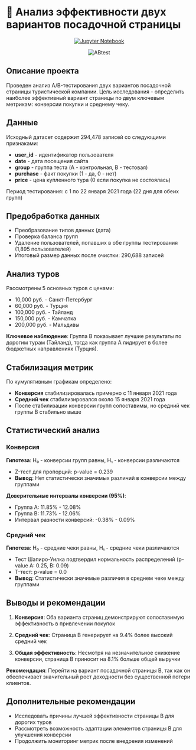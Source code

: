 # 🎯 Анализ эффективности двух вариантов посадочной страницы

<div align="center">

[![Jupyter Notebook](https://img.shields.io/badge/Jupyter-Notebook-F37626?style=for-the-badge&logo=jupyter&logoColor=white)](https://github.com/xndrf/Data_Science_Project/blob/master/7.%20A_B%20test/ds_prod_4_ex_7.ipynb)

![ABtest](https://i.ytimg.com/vi/yAs8Y1P4vy4/maxresdefault.jpg?sqp=-oaymwEmCIAKENAF8quKqQMa8AEB-AH-CYAC0AWKAgwIABABGH8gNSg-MA8=&rs=AOn4CLBV1E2npcQ93h_K3zaKk_xOnkjG_A)



</div>


## Описание проекта

Проведен анализ A/B-тестирования двух вариантов посадочной страницы туристической компании. Цель исследования - определить наиболее эффективный вариант страницы по двум ключевым метрикам: конверсии покупки и среднему чеку.

## Данные

Исходный датасет содержит 294,478 записей со следующими признаками:
- **user_id** - идентификатор пользователя
- **date** - дата посещения сайта
- **group** - группа теста (A - контрольная, B - тестовая)
- **purchase** - факт покупки (1 - да, 0 - нет)
- **price** - цена купленного тура (0 если покупка не состоялась)

Период тестирования: с 1 по 22 января 2021 года (22 дня для обеих групп)

## Предобработка данных

- Преобразование типов данных (дата)
- Проверка баланса групп
- Удаление пользователей, попавших в обе группы тестирования (1,895 пользователей)
- Итоговый размер данных после очистки: 290,688 записей

## Анализ туров

Рассмотрены 5 основных туров с ценами:
- 10,000 руб. - Санкт-Петербург
- 60,000 руб. - Турция
- 100,000 руб. - Тайланд
- 150,000 руб. - Камчатка
- 200,000 руб. - Мальдивы

**Ключевое наблюдение**: Группа B показывает лучшие результаты по дорогим турам (Тайланд), тогда как группа A лидирует в более бюджетных направлениях (Турция).

## Стабилизация метрик

По кумулятивным графикам определено:
- **Конверсия** стабилизировалась примерно с 11 января 2021 года
- **Средний чек** стабилизировался около 15 января 2021 года
- После стабилизации конверсии групп сопоставимы, но средний чек группы B стабильно выше

## Статистический анализ

### Конверсия

**Гипотеза**: H₀ - конверсии групп равны, H₁ - конверсии различаются

- Z-тест для пропорций: p-value = 0.239
- **Вывод**: Нет статистически значимых различий в конверсии между группами

**Доверительные интервалы конверсии (95%)**:
- Группа A: 11.85% - 12.08%
- Группа B: 11.73% - 12.06%
- Интервал разности конверсий: -0.38% - 0.09%

### Средний чек

**Гипотеза**: H₀ - средние чеки равны, H₁ - средние чеки различаются

- Тест Шапиро-Уилка подтвердил нормальность распределений (p-value A: 0.25, B: 0.09)
- T-тест: p-value = 0.0
- **Вывод**: Статистически значимые различия в среднем чеке между группами


## Выводы и рекомендации

1. **Конверсия**: Оба варианта страниц демонстрируют сопоставимую эффективность в привлечении покупок

2. **Средний чек**: Страница B генерирует на 9.4% более высокий средний чек

3. **Общая эффективность**: Несмотря на незначительное снижение конверсии, страница B приносит на 8.1% больше общей выручки

**Рекомендация**: Перейти на вариант посадочной страницы B, так как он обеспечивает значительный рост доходности без существенной потери клиентов.

## Дополнительные рекомендации

- Исследовать причины лучшей эффективности страницы B для дорогих туров
- Рассмотреть возможность адаптации элементов страницы B для улучшения конверсии
- Продолжить мониторинг метрик после внедрения изменений